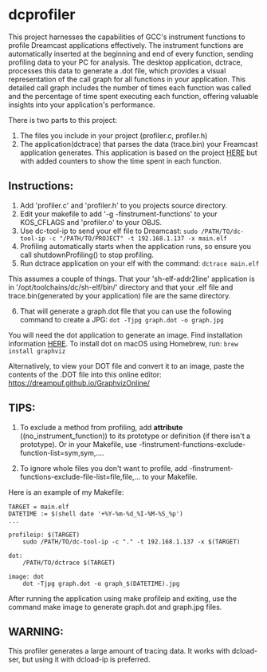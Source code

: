 # dcprofiler

This project harnesses the capabilities of GCC's instrument functions to profile Dreamcast applications effectively. The instrument functions are automatically inserted at the beginning and end of every function, sending profiling data to your PC for analysis. The desktop application, dctrace, processes this data to generate a .dot file, which provides a visual representation of the call graph for all functions in your application. This detailed call graph includes the number of times each function was called and the percentage of time spent executing each function, offering valuable insights into your application's performance.

There is two parts to this project:  
1. The files you include in your project (profiler.c, profiler.h)
2. The application(dctrace) that parses the data (trace.bin) your Freamcast application generates.  This application is based on 
the project [HERE](https://web.archive.org/web/20130528172555/http://www.ibm.com/developerworks/library/l-graphvis/) but with added counters to show the time spent in each function.

## Instructions:
1. Add 'profiler.c' and 'profiler.h' to you projects source directory.
2. Edit your makefile to add '-g -finstrument-functions' to your KOS_CFLAGS and 'profiler.o' to your OBJS.
3. Use dc-tool-ip to send your elf file to Dreamcast:
   ```sudo /PATH/TO/dc-tool-ip -c "/PATH/TO/PROJECT" -t 192.168.1.137 -x main.elf```
4. Profiling automatically starts when the application runs, so ensure you call shutdownProfiling() to stop profiling.
5. Run dctrace application on your elf with the command:
  ```dctrace main.elf```

This assumes a couple of things.  That your 'sh-elf-addr2line' application is in '/opt/toolchains/dc/sh-elf/bin/' directory and that your 
.elf file and trace.bin(generated by your application) file are the same directory. 

6.  That will generate a graph.dot file that you can use the following command to create a JPG:
  ```dot -Tjpg graph.dot -o graph.jpg```

You will need the dot application to generate an image. Find installation information [HERE](https://graphviz.org/download/). To install dot on macOS using Homebrew, run:
  ```brew install graphviz```

Alternatively, to view your DOT file and convert it to an image, paste the contents of the .DOT file into this online editor: https://dreampuf.github.io/GraphvizOnline/

## TIPS:

1.  To exclude a method from profiling, add __attribute__ ((no_instrument_function)) to its prototype or definition (if there isn't a prototype). Or in your Makefile, use -finstrument-functions-exclude-function-list=sym,sym,....

2.  To ignore whole files you don't want to profile, add -finstrument-functions-exclude-file-list=file,file,... to your Makefile.

Here is an example of my Makefile:

```
TARGET = main.elf
DATETIME := $(shell date '+%Y-%m-%d_%I-%M-%S_%p')
...

profileip: $(TARGET)
	sudo /PATH/TO/dc-tool-ip -c "." -t 192.168.1.137 -x $(TARGET)

dot: 
	/PATH/TO/dctrace $(TARGET)

image: dot
	dot -Tjpg graph.dot -o graph_$(DATETIME).jpg
```
After running the application using make profileip and exiting, use the command make image to generate graph.dot and graph.jpg files.

## WARNING:

This profiler generates a large amount of tracing data. It works with dcload-ser, but using it with dcload-ip is preferred.
